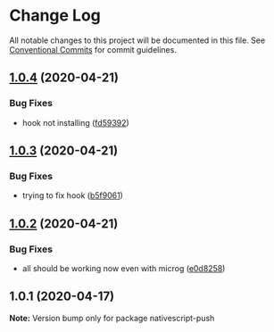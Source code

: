 # Change Log

All notable changes to this project will be documented in this file.
See [Conventional Commits](https://conventionalcommits.org) for commit guidelines.

## [1.0.4](https://github.com/farfromrefug/nativescript-push/compare/v1.0.3...v1.0.4) (2020-04-21)


### Bug Fixes

* hook not installing ([fd59392](https://github.com/farfromrefug/nativescript-push/commit/fd59392eca51359c4423d788eda86c127e035616))





## [1.0.3](https://github.com/farfromrefug/nativescript-push/compare/v1.0.2...v1.0.3) (2020-04-21)


### Bug Fixes

* trying to fix hook ([b5f9061](https://github.com/farfromrefug/nativescript-push/commit/b5f906113ad771a6348aad13f24f9d7631099855))





## [1.0.2](https://github.com/farfromrefug/nativescript-push/compare/v1.0.1...v1.0.2) (2020-04-21)


### Bug Fixes

* all should be working now even with microg ([e0d8258](https://github.com/farfromrefug/nativescript-push/commit/e0d8258352d3769eaec0d7bdd9e65c850ea77951))





## 1.0.1 (2020-04-17)

**Note:** Version bump only for package nativescript-push
